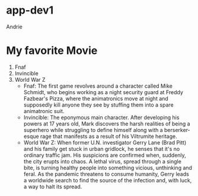 # app-dev1
Andrie
# My favorite Movie
1. Fnaf
2. Invincible
3. World War Z
   - Fnaf: The first game revolves around a character called Mike Schmidt, who begins working as a night security guard at Freddy Fazbear's Pizza, where the animatronics move at night and supposedly kill anyone they see by stuffing them into a spare animatronic suit.
   - Invincible: The eponymous main character. After developing his powers at 17 years old, Mark discovers the harsh realities of being a superhero while struggling to define himself along with a berserker-esque rage that manifests as a result of his Viltrumite heritage.
   - World War Z: When former U.N. investigator Gerry Lane (Brad Pitt) and his family get stuck in urban gridlock, he senses that it's no ordinary traffic jam. His suspicions are confirmed when, suddenly, the city erupts into chaos. A lethal virus, spread through a single bite, is turning healthy people into something vicious, unthinking and feral. As the pandemic threatens to consume humanity, Gerry leads a worldwide search to find the source of the infection and, with luck, a way to halt its spread.
